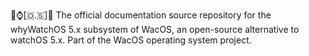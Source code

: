 🍏️⌚️[🇴.🇸]📖️ The official documentation source repository for the whyWatchOS 5.x subsystem of WacOS, an open-source alternative to watchOS 5.x. Part of the WacOS operating system project.
